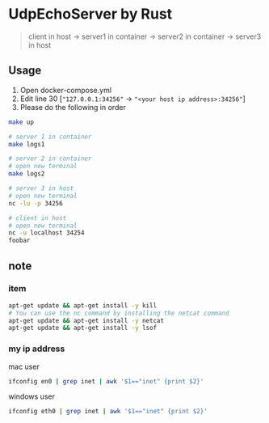 # UdpEchoServer by Rust

> client in host -> server1 in container -> server2 in container -> server3 in host

## Usage

1. Open docker-compose.yml
2. Edit line 30 [`"127.0.0.1:34256"` -> `"<your host ip address>:34256"`]
3. Please do the following in order

```sh
make up

# server 1 in container
make logs1

# server 2 in container
# open new terminal
make logs2

# server 3 in host
# open new terminal
nc -lu -p 34256

# client in host
# open new terminal
nc -u localhost 34254
foobar
```

## note

### item

```sh
apt-get update && apt-get install -y kill
# You can use the nc command by installing the netcat command
apt-get update && apt-get install -y netcat
apt-get update && apt-get install -y lsof
```

### my ip address
mac user
```sh
ifconfig en0 | grep inet | awk '$1=="inet" {print $2}'
```

windows user
```sh
ifconfig eth0 | grep inet | awk '$1=="inet" {print $2}'
```
